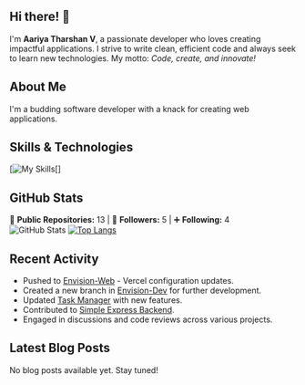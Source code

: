 ## Hi there! 👋

I'm **Aariya Tharshan V**, a passionate developer who loves creating impactful applications. I strive to write clean, efficient code and always seek to learn new technologies. My motto: *Code, create, and innovate!*

## About Me

I'm a budding software developer with a knack for creating web applications.

## Skills & Technologies

[![My Skills](https://skillicons.dev/icons?i=java,react,vite,mongodb,nodejs,express,py,c,vercel,netlify,electron,tailwind,bootstrap,git,github,html,css,js,vscode,kali&perline=8)[]




## GitHub Stats
🔭 **Public Repositories:** 13  |  👥 **Followers:** 5  |  ➕ **Following:** 4  
![GitHub Stats](https://github-readme-stats.vercel.app/api?username=AariyaTharshan&show_icons=true&hide_title=true&count_private=true&theme=radical)
[![Top Langs](https://github-readme-stats.vercel.app/api/top-langs/?username=AariyaTharshan&layout=compact&theme=dark)](https://github.com/anuraghazra/github-readme-stats)

## Recent Activity

- Pushed to [Envision-Web](https://github.com/AariyaTharshan/Envision-Web) - Vercel configuration updates.
- Created a new branch in [Envision-Dev](https://github.com/AariyaTharshan/Envision-Dev) for further development.
- Updated [Task Manager](https://github.com/AariyaTharshan/Task-Manager) with new features.
- Contributed to [Simple Express Backend](https://github.com/AariyaTharshan/Simple-Express-Backend).
- Engaged in discussions and code reviews across various projects.

## Latest Blog Posts

No blog posts available yet. Stay tuned!

